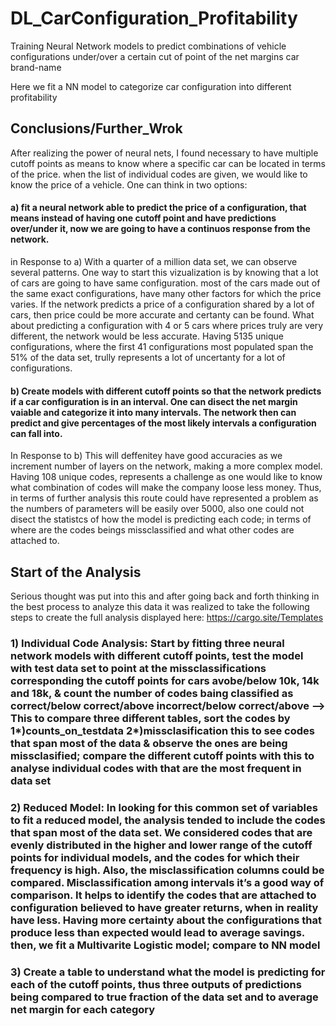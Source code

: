 # DL_CarConfiguration_Profitability
Training Neural Network models to predict combinations of vehicle configurations under/over a certain cut of point of the net margins car brand-name

Here we fit a NN model to categorize car configuration into different profitability

## Conclusions/Further_Wrok

After realizing the power of neural nets, I found necessary to have multiple cutoff points as means to know where a specific car can be located in terms of the price. when the list of individual codes are given, we would like to know the price of a vehicle. One can think in two options:

#### a) fit a neural network able to predict the price of a configuration, that means instead of having one cutoff point and have predictions over/under it, now we are going to have a continuos response from the network. 

in Response to a) With a quarter of a million data set, we can observe several patterns. One way to start this vizualization is by knowing that a lot of cars are going to have same configuration. most of the cars made out of the same exact configurations, have many other factors for which the price varies. If the network predicts a price of a configuration shared by a lot of cars, then price could be more accurate and certanty can be found. What about predicting a configuration with 4 or 5 cars where prices truly are very different, the network would be less accurate. Having 5135 unique configurations, where the first 41 configurations most populated span the 51% of the data set, trully represents a lot of uncertanty for a lot of configurations. 

#### b) Create models with different cutoff points so that the network predicts if a car configuration is in an interval. One can disect the net margin vaiable and categorize it into many intervals. The network then can predict and give percentages of the most likely intervals a configuration can fall into.

In Response to b) This will deffenitey have good accuracies as we increment number of layers on the network, making a more complex model. Having 108 unique codes, represents a challenge as one would like to know what combination of codes will make the company loose less money. Thus, in terms of further analysis this route could have represented a problem as the numbers of parameters will be easily over 5000, also one could not disect the statistcs of how the model is predicting each code; in terms of where are the codes beings missclassified and what other codes are attached to.

## Start of the Analysis

 Serious thought was put into this and after going back and forth thinking in the best process to analyze this data it was realized to take the following steps to create the full analysis displayed here: https://cargo.site/Templates

### 1) Individual Code Analysis: Start by fitting three neural network models with different cutoff points, test the model with test data set to point at the missclassifications corresponding the cutoff points for cars avobe/below 10k, 14k and 18k, & count the number of codes baing classified as correct/below correct/above incorrect/below correct/above --> This to compare three different tables, sort the codes by 1*)counts_on_testdata 2*)missclasification this to see codes that span most of the data & observe the ones are being missclasified; compare the different cutoff points with this to analyse individual codes with that are the most frequent in data set

### 2) Reduced Model: In looking for this common set of variables to fit a reduced model, the analysis tended to include the codes that span most of the data set. We considered codes that are evenly distributed in the higher and lower range of the cutoff points for individual models, and the codes for which their frequency is high. Also, the misclassification columns could be compared. Misclassification among intervals it’s a good way of comparison. It helps to identify the codes that are attached to configuration believed to have greater returns, when in reality have less. Having more certainty about the configurations that produce less than expected would lead to average savings. then, we fit a Multivarite Logistic model; compare to NN model 

### 3) Create a table to understand what the model is predicting for each of the cutoff points, thus three outputs of predictions being compared to true fraction of the data set and to average net margin for each category
